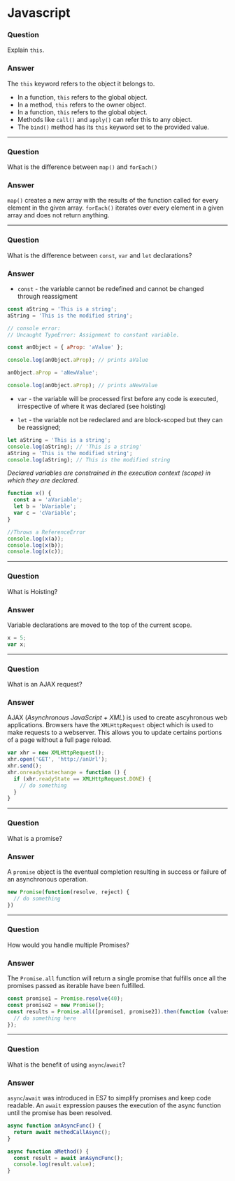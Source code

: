 # Javascript

### Question
Explain `this`.

### Answer
The `this` keyword refers to the object it belongs to.
- In a function, `this` refers to the global object.
- In a method, `this` refers to the owner object.
- In a function, `this` refers to the global object.
- Methods like `call()` and `apply()` can refer this to any object.
- The `bind()` method has its `this` keyword set to the provided value.

---

### Question
What is the difference between `map()` and `forEach()`

### Answer
`map()` creates a new array with the results of the function called for every element in the given array. `forEach()` iterates over every element in a given array and does not return anything.

---

### Question
What is the difference between `const`, `var` and `let` declarations?

### Answer

* `const` - the variable cannot be redefined and cannot be changed through reassigment

```javascript
const aString = 'This is a string';
aString = 'This is the modified string';

// console error:
// Uncaught TypeError: Assignment to constant variable.

const anObject = { aProp: 'aValue' };

console.log(anObject.aProp); // prints aValue

anObject.aProp = 'aNewValue';

console.log(anObject.aProp); // prints aNewValue
```

* `var` - the variable will be processed first before any code is executed, irrespective of where it was declared (see hoisting)

* `let` - the variable not be redeclared and are block-scoped but they can be reassigned;

```javascript
let aString = 'This is a string';
console.log(aString); // 'This is a string'
aString = 'This is the modified string';
console.log(aString); // This is the modified string
```

*Declared variables are constrained in the execution context (scope) in which they are declared.*

```javascript
function x() {
  const a = 'aVariable';
  let b = 'bVariable';
  var c = 'cVariable';
}

//Throws a ReferenceError
console.log(x(a));
console.log(x(b));
console.log(x(c));
```

---
### Question
What is Hoisting?

### Answer
Variable declarations are moved to the top of the current scope.

```javascript
x = 5;
var x;
```

---

### Question

What is an AJAX request?

### Answer
AJAX (*Asynchronous JavaScript + XML*) is used to create ascyhronous web applications. Browsers have the `XMLHttpRequest` object which is used to make requests to a webserver. This allows you to update certains portions of a page without a full page reload.

```javascript
var xhr = new XMLHttpRequest();
xhr.open('GET', 'http://anUrl');
xhr.send();
xhr.onreadystatechange = function () {
  if (xhr.readyState == XMLHttpRequest.DONE) {
    // do something
  }
}
```
---

### Question

What is a promise?

### Answer

A `promise` object is the eventual completion resulting in success or failure of an asynchronous operation.

```javascript
new Promise(function(resolve, reject) {
  // do something
})
```

---

### Question
How would you handle multiple Promises?

### Answer
The `Promise.all` function will return a single promise that fulfills once all the promises passed as iterable have been fulfilled.

```javascript
const promise1 = Promise.resolve(40);
const promise2 = new Promise();
const results = Promise.all([promise1, promise2]).then(function (values) => {
  // do something here
});
```

---

### Question
What is the benefit of using `async`/`await`?

### Answer
`async`/`await` was introduced in ES7 to simplify promises and keep code readable. An `await` expression pauses the execution of the async function until the promise has been resolved. 

```javascript
async function anAsyncFunc() {
  return await methodCallAsync();
}

async function aMethod() {
  const result = await anAsyncFunc();
  console.log(result.value);
}
```


